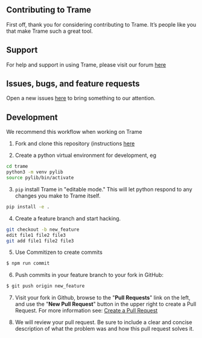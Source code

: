 ## Contributing to Trame

First off, thank you for considering contributing to Trame. It’s people like you that make Trame such a great tool.

## Support
For help and support in using Trame, please visit our forum [here](https://discourse.paraview.org)

## Issues, bugs, and feature requests
Open a new issues [here](https://github.com/Kitware/trame/issues/new/choose) to bring something to our attention.

## Development
We recommend this workflow when working on Trame

1. Fork and clone this repository (instructions [here](https://help.github.com/articles/fork-a-repo/)

2. Create a python virtual environment for development, eg
```sh
cd trame
python3 -m venv pylib
source pylib/bin/activate
```

3. `pip` install Trame in "editable mode." This will let python respond to any changes you make to Trame itself.
```sh
pip install -e .
```

4. Create a feature branch and start hacking.
```sh
git checkout -b new_feature
edit file1 file2 file3
git add file1 file2 file3
```

5. Use Commitizen to create commits

```sh
$ npm run commit
```

6. Push commits in your feature branch to your fork in GitHub:

```sh
$ git push origin new_feature
```

7. Visit your fork in Github, browse to the "**Pull Requests**" link on the left, and use the "**New Pull Request**" button in the upper right to create a Pull Request.
For more information see: 
[Create a Pull Request](https://help.github.com/articles/creating-a-pull-request/)

8. We will review your pull request. Be sure to include a clear and concise description of what the problem was and how this pull request solves it.
